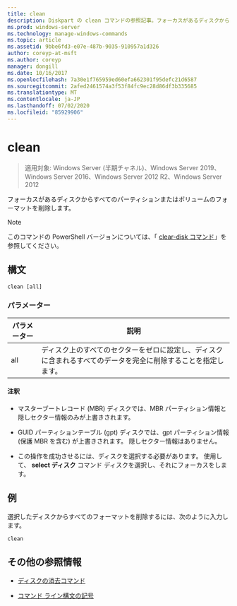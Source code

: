 ```yaml
---
title: clean
description: Diskpart の clean コマンドの参照記事。フォーカスがあるディスクからすべてのパーティションまたはボリュームのフォーマットを削除します。
ms.prod: windows-server
ms.technology: manage-windows-commands
ms.topic: article
ms.assetid: 9bbe6fd3-e07e-487b-9035-910957a1d326
author: coreyp-at-msft
ms.author: coreyp
manager: dongill
ms.date: 10/16/2017
ms.openlocfilehash: 7a30e1f765959ed60efa662301f95defc21d6587
ms.sourcegitcommit: 2afed2461574a3f53f84fc9ec28d86df3b335685
ms.translationtype: MT
ms.contentlocale: ja-JP
ms.lasthandoff: 07/02/2020
ms.locfileid: "85929906"
---
```

# <a name="clean"></a>clean

> 適用対象: Windows Server (半期チャネル)、Windows Server 2019、Windows Server 2016、Windows Server 2012 R2、Windows Server 2012

フォーカスがあるディスクからすべてのパーティションまたはボリュームのフォーマットを削除します。

>[!NOTE]
> このコマンドの PowerShell バージョンについては、「 [clear-disk コマンド](https://docs.microsoft.com/powershell/module/storage/clear-disk)」を参照してください。

## <a name="syntax"></a>構文

```
clean [all]
```

### <a name="parameters"></a>パラメーター

| パラメーター | 説明 |
| --------- | ----------- |
| all | ディスク上のすべてのセクターをゼロに設定し、ディスクに含まれるすべてのデータを完全に削除することを指定します。 |

#### <a name="remarks"></a>注釈

- マスターブートレコード (MBR) ディスクでは、MBR パーティション情報と隠しセクター情報のみが上書きされます。

- GUID パーティションテーブル (gpt) ディスクでは、gpt パーティション情報 (保護 MBR を含む) が上書きされます。 隠しセクター情報はありません。

- この操作を成功させるには、ディスクを選択する必要があります。 使用して、 **select ディスク** コマンド ディスクを選択し、それにフォーカスをします。

## <a name="examples"></a>例

選択したディスクからすべてのフォーマットを削除するには、次のように入力します。

```
clean
```

## <a name="additional-references"></a>その他の参照情報

- [ディスクの消去コマンド](https://docs.microsoft.com/powershell/module/storage/clear-disk)

- [コマンド ライン構文の記号](command-line-syntax-key.md)
